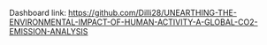 Dashboard link: 
https://github.com/Dilli28/UNEARTHING-THE-ENVIRONMENTAL-IMPACT-OF-HUMAN-ACTIVITY-A-GLOBAL-CO2-EMISSION-ANALYSIS
